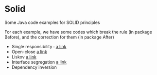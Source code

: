 # Solid

Some Java code examples for SOLID principles

For each example, we have some codes which break the rule (in package Before), and the correction for them (in package After) 

* Single responsibility :  [a link](https://github.com/quangkhai88/Solid/tree/master/src/main/java/solid/single) 
* Open-close  [a link](https://github.com/quangkhai88/Solid/tree/master/src/main/java/solid/openclose)  
* Liskov      [a link](https://github.com/quangkhai88/Solid/tree/master/src/main/java/solid/liskov)  
* Interface segregation  [a link](https://github.com/quangkhai88/Solid/tree/master/src/main/java/solid/is)  
* Dependency inversion

